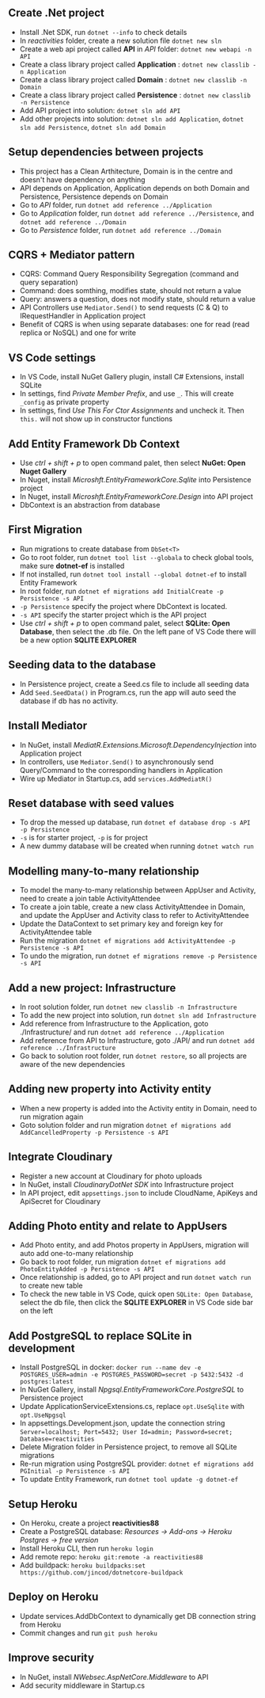 ## Create .Net project
- Install .Net SDK, run `dotnet --info` to check details
- In *reactivities* folder, create a new solution file `dotnet new sln`
- Create a web api project called **API** in *API* folder: `dotnet new webapi -n API`
- Create a class library project called **Application** : `dotnet new classlib -n Application`
- Create a class library project called **Domain** : `dotnet new classlib -n Domain`
- Create a class library project called **Persistence** : `dotnet new classlib -n Persistence`
- Add API project into solution: `dotnet sln add API` <!-- `dotnet sln add API/API.csproj` -->
- Add other projects into solution: `dotnet sln add Application`, `dotnet sln add Persistence`, `dotnet sln add Domain`

## Setup dependencies between projects
- This project has a Clean Arthitecture, Domain is in the centre and doesn't have dependency on anything
- API depends on Application, Application depends on both Domain and Persistence, Persistence depends on Domain
- Go to *API* folder, run `dotnet add reference ../Application`
- Go to *Application* folder, run `dotnet add reference ../Persistence`, and `dotnet add reference ../Domain`
- Go to *Persistence* folder, run `dotnet add reference ../Domain`

## CQRS + Mediator pattern
- CQRS: Command Query Responsibility Segregation (command and query separation)
- Command: does somthing, modifies state, should not return a value
- Query: answers a question, does not modify state, should return a value
- API Controllers use `Mediator.Send()` to send requests (C & Q) to IRequestHandler in Application project
- Benefit of CQRS is when using separate databases: one for read (read replica or NoSQL) and one for write

## VS Code settings
- In VS Code, install NuGet Gallery plugin, install C# Extensions, install SQLite
- In settings, find *Private Member Prefix*, and use `_`. This will create `_config` as private property
- In settings, find *Use This For Ctor Assignments* and uncheck it. Then `this.` will not show up in constructor functions

## Add Entity Framework Db Context
- Use *ctrl + shift + p* to open command palet, then select **NuGet: Open Nuget Gallery**
- In Nuget, install *Microshft.EntityFrameworkCore.Sqlite* into Persistence project
- In Nuget, install *Microshft.EntityFrameworkCore.Design* into API project
- DbContext is an abstraction from database

## First Migration
- Run migrations to create database from `DbSet<T>`
- Go to root folder, run `dotnet tool list --globala` to check global tools, make sure **dotnet-ef** is installed
- If not installed, run `dotnet tool install --global dotnet-ef` to install Entity Framework
- In root folder, run `dotnet ef migrations add InitialCreate -p Persistence -s API`
- `-p Persistence` specify the project where DbContext is located.
- `-s API` specify the starter project which is the API project
- Use *ctrl + shift + p* to open command palet, select **SQLite: Open Database**, then select the .db file. On the left pane of VS Code there will be a new option **SQLITE EXPLORER**

## Seeding data to the database
- In Persistence project, create a Seed.cs file to include all seeding data
- Add `Seed.SeedData()` in Program.cs, run the app will auto seed the database if db has no activity.

## Install Mediator
- In NuGet, install *MediatR.Extensions.Microsoft.DependencyInjection* into Application project
- In controllers, use `Mediator.Send()` to asynchronously send Query/Command to the corresponding handlers in Application
- Wire up Mediator in Startup.cs, add `services.AddMediatR()`

## Reset database with seed values
- To drop the messed up database, run `dotnet ef database drop -s API -p Persistence`
- `-s` is for starter project, `-p` is for project
- A new dummy database will be created when running `dotnet watch run` 

## Modelling many-to-many relationship
- To model the many-to-many relationship between AppUser and Activity, need to create a join table ActivityAttendee
- To create a join table, create a new class ActivityAttendee in Domain, and update the AppUser and Activity class to refer to ActivityAttendee
- Update the DataContext to set primary key and foreign key for ActivityAttendee table
- Run the migration `dotnet ef migrations add ActivityAttendee -p Persistence -s API`
- To undo the migration, run `dotnet ef migrations remove -p Persistence -s API`

## Add a new project: Infrastructure
- In root solution folder, run `dotnet new classlib -n Infrastructure`
- To add the new project into solution, run `dotnet sln add Infrastructure`
- Add reference from Infrastructure to the Application, goto ./Infrastructure/ and run `dotnet add reference ../Application`
- Add reference from API to Infrastructure, goto ./API/ and run `dotnet add reference ../Infrastructure`
- Go back to solution root folder, run `dotnet restore`, so all projects are aware of the new dependencies

## Adding new property into Activity entity
- When a new property is added into the Activity entity in Domain, need to run migration again
- Goto solution folder and run migration `dotnet ef migrations add AddCancelledProperty -p Persistence -s API`

## Integrate Cloudinary
- Register a new account at Cloudinary for photo uploads
- In NuGet, install *CloudinaryDotNet SDK* into Infrastructure project
- In API project, edit `appsettings.json` to include CloudName, ApiKeys and ApiSecret for Cloudinary

## Adding Photo entity and relate to AppUsers
- Add Photo entity, and add Photos property in AppUsers, migration will auto add one-to-many relationship
- Go back to root folder, run migration `dotnet ef migrations add PhotoEntityAdded -p Persistence -s API`
- Once relationship is added, go to API project and run `dotnet watch run` to create new table
- To check the new table in VS Code, quick open `SQLite: Open Database`, select the db file, then click the **SQLITE EXPLORER** in VS Code side bar on the left

## Add PostgreSQL to replace SQLite in development
- Install PostgreSQL in docker: `docker run --name dev -e POSTGRES_USER=admin -e POSTGRES_PASSWORD=secret -p 5432:5432 -d postgres:latest`
- In NuGet Gallery, install *Npgsql.EntityFrameworkCore.PostgreSQL* to Persistence project
- Update ApplicationServiceExtensions.cs, replace `opt.UseSqlite` with `opt.UseNpgsql`
- In appsettings.Development.json, update the connection string `Server=localhost; Port=5432; User Id=admin; Password=secret; Database=reactivities`
- Delete Migration folder in Persistence project, to remove all SQLite migrations
- Re-run migration using PostgreSQL provider: `dotnet ef migrations add PGInitial -p Persistence -s API`
- To update Entity Framework, run `dotnet tool update -g dotnet-ef`

## Setup Heroku
- On Heroku, create a project **reactivities88**
- Create a PostgreSQL database: *Resources -> Add-ons -> Heroku Postgres -> free version*
- Install Heroku CLI, then run `heroku login`
- Add remote repo: `heroku git:remote -a reactivities88`
- Add buildpack: `heroku buildpacks:set https://github.com/jincod/dotnetcore-buildpack`

## Deploy on Heroku
- Update services.AddDbContext to dynamically get DB connection string from Heroku
- Commit changes and run `git push heroku`

## Improve security
- In NuGet, install *NWebsec.AspNetCore.Middleware* to API
- Add security middleware in Startup.cs